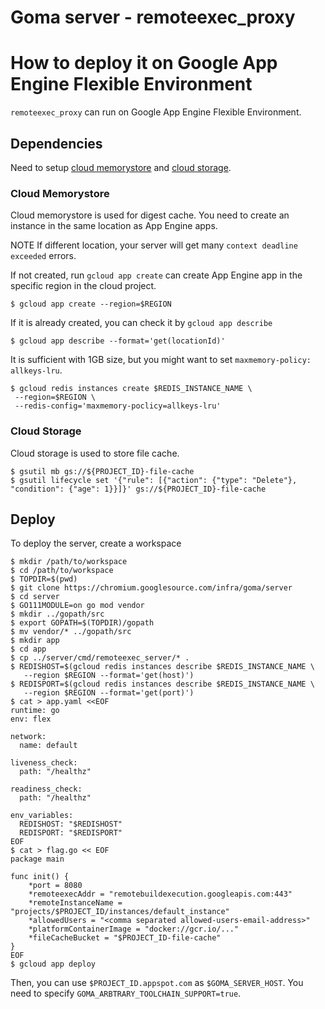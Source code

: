 # Goma server - remoteexec_proxy

# How to deploy it on Google App Engine Flexible Environment

`remoteexec_proxy` can run on Google App Engine Flexible Environment.

## Dependencies

Need to setup [cloud memorystore](https://cloud.google.com/memorystore/)
and [cloud storage](https://cloud.google.com/storage/).

### Cloud Memorystore

Cloud memorystore is used for digest cache.
You need to create an instance in the same location as App Engine apps.

NOTE If different location, your server will get many `context deadline exceeded` errors.

If not created, run `gcloud app create` can create App Engine app in
the specific region in the cloud project.

```
$ gcloud app create --region=$REGION
```

If it is already created, you can check it by `gcloud app describe`

```
$ gcloud app describe --format='get(locationId)'
```

It is sufficient with 1GB size, but you might want to set
`maxmemory-policy: allkeys-lru`.

```
$ gcloud redis instances create $REDIS_INSTANCE_NAME \
 --region=$REGION \
 --redis-config='maxmemory-poclicy=allkeys-lru'
```

### Cloud Storage

Cloud storage is used to store file cache.

```
$ gsutil mb gs://${PROJECT_ID}-file-cache
$ gsutil lifecycle set '{"rule": [{"action": {"type": "Delete"}, "condition": {"age": 1}}]}' gs://${PROJECT_ID}-file-cache
```

## Deploy

To deploy the server, create a workspace

```
$ mkdir /path/to/workspace
$ cd /path/to/workspace
$ TOPDIR=$(pwd)
$ git clone https://chromium.googlesource.com/infra/goma/server
$ cd server
$ GO111MODULE=on go mod vendor
$ mkdir ../gopath/src
$ export GOPATH=$(TOPDIR)/gopath
$ mv vendor/* ../gopath/src
$ mkdir app
$ cd app
$ cp ../server/cmd/remoteexec_server/* .
$ REDISHOST=$(gcloud redis instances describe $REDIS_INSTANCE_NAME \
   --region $REGION --format='get(host)')
$ REDISPORT=$(gcloud redis instances describe $REDIS_INSTANCE_NAME \
   --region $REGION --format='get(port)')
$ cat > app.yaml <<EOF
runtime: go
env: flex

network:
  name: default

liveness_check:
  path: "/healthz"

readiness_check:
  path: "/healthz"

env_variables:
  REDISHOST: "$REDISHOST"
  REDISPORT: "$REDISPORT"
EOF
$ cat > flag.go << EOF
package main

func init() {
	*port = 8080
	*remoteexecAddr = "remotebuildexecution.googleapis.com:443"
	*remoteInstanceName = "projects/$PROJECT_ID/instances/default_instance"
	*allowedUsers = "<comma separated allowed-users-email-address>"
	*platformContainerImage = "docker://gcr.io/..."
	*fileCacheBucket = "$PROJECT_ID-file-cache"
}
EOF
$ gcloud app deploy
```

Then, you can use `$PROJECT_ID.appspot.com` as `$GOMA_SERVER_HOST`.
You need to specify `GOMA_ARBTRARY_TOOLCHAIN_SUPPORT=true`.

